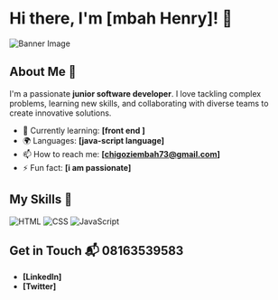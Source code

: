 # Hi there, I'm [mbah Henry]! 👋

![Banner Image](your_banner_image_url_here)

## About Me 🚀

I'm a passionate **junior software developer**. I love tackling complex problems, learning new skills, and collaborating with diverse teams to create innovative solutions.

- 🌱 Currently learning: **[front end ]**
- 🌍 Languages: **[java-script language]**
- 📫 How to reach me: **[chigoziembah73@gmail.com]**
- ⚡ Fun fact: **[i am passionate]**

## My Skills 🧠

![HTML](https://img.shields.io/badge/-HTML-E34F26?style=flat-square&logo=html5&logoColor=white)
![CSS](https://img.shields.io/badge/-CSS-1572B6?style=flat-square&logo=css3&logoColor=white)
![JavaScript](https://img.shields.io/badge/-JavaScript-F7DF1E?style=flat-square&logo=javascript&logoColor=black)



## Get in Touch 📬 08163539583

- **[LinkedIn]**
- **[Twitter]**

